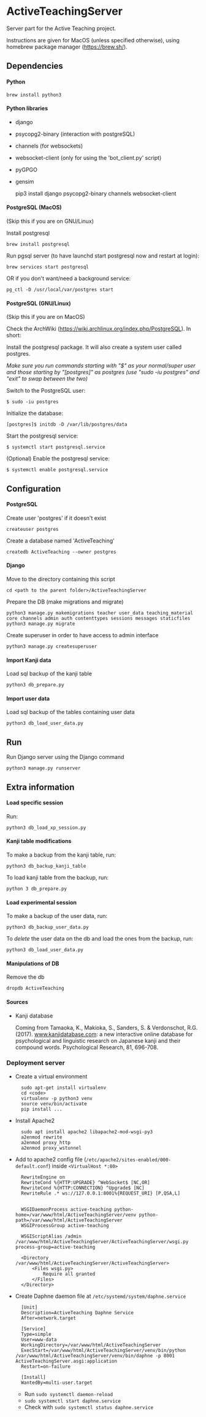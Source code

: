 # ActiveTeachingServer

Server part for the Active Teaching project. 

Instructions are given for MacOS (unless specified otherwise), using homebrew package manager (https://brew.sh/).


## Dependencies

#### Python

    brew install python3

#### Python libraries

* django
* psycopg2-binary (interaction with postgreSQL)
* channels (for websockets)
* websocket-client (only for using the 'bot_client.py' script)
* pyGPGO 
* gensim

    pip3 install django psycopg2-binary channels websocket-client


#### PostgreSQL (MacOS)

(Skip this if you are on GNU/Linux)

Install postgresql

    brew install postgresql
    
Run pgsql server (to have launchd start postgresql now and restart at login): 

    brew services start postgresql

OR if you don't want/need a background service:

    pg_ctl -D /usr/local/var/postgres start


#### PostgreSQL (GNU/Linux)

(Skip this if you are on MacOS)

Check the ArchWiki (https://wiki.archlinux.org/index.php/PostgreSQL). In short:

Install the postgresql package. It will also create a system user called postgres.

*Make sure you run commands starting with "$" as your normal/super user and those starting by "[postgres]" as postgres (use "sudo -iu postgres" and "exit" to swap between the two)*

Switch to the PostgreSQL user:

    $ sudo -iu postgres

Initialize the database:

    [postgres]$ initdb -D /var/lib/postgres/data

Start the postgresql service:

    $ systemctl start postgresql.service

(Optional) Enable the postgresql service:

    $ systemctl enable postgresql.service


## Configuration

#### PostgreSQL

Create user 'postgres' if it doesn't exist
    
    createuser postgres

Create a database named 'ActiveTeaching'

    createdb ActiveTeaching --owner postgres

#### Django

Move to the directory containing this script

    cd <path to the parent folder>/ActiveTeachingServer

Prepare the DB (make migrations and migrate)

    python3 manage.py makemigrations teacher user_data teaching_material core channels admin auth contenttypes sessions messages staticfiles
    python3 manage.py migrate

Create superuser in order to have access to admin interface

    python3 manage.py createsuperuser
    
#### Import Kanji data
    
Load sql backup of the kanji table
    
    python3 db_prepare.py
    
#### Import user data

Load sql backup of the tables containing user data

    python3 db_load_user_data.py
   
## Run

Run Django server using the Django command

    python3 manage.py runserver

## Extra information

#### Load specific session

Run:

    python3 db_load_xp_session.py


#### Kanji table modifications

To make a backup from the kanji table, run:

    python3 db_backup_kanji_table

To load kanji table from the backup, run:

    python 3 db_prepare.py

#### Load experimental session

To make a backup of the user data, run:

    python3 db_backup_user_data.py

To *delete* the user data on the db and load the ones from the backup, run:
 
    python3 db_load_user_data.py


#### Manipulations of DB

Remove the db
    
    dropdb ActiveTeaching 

    
#### Sources

*  Kanji database
   
   Coming from Tamaoka, K., Makioka, S., Sanders, S. & Verdonschot, R.G. (2017). 
www.kanjidatabase.com: a new interactive online database for psychological and linguistic research on Japanese kanji 
and their compound words. Psychological Research, 81, 696-708.


### Deployment server

* Create a virtual environment

        sudo apt-get install virtualenv
        cd <code>
        virtualenv -p python3 venv
        source venv/bin/activate
        pip install ...
    
* Install Apache2

        sudo apt install apache2 libapache2-mod-wsgi-py3
        a2enmod rewrite
        a2enmod proxy_http
        a2enmod proxy_wstunnel
   
* Add to apache2 config file (`/etc/apache2/sites-enabled/000-default.conf`) inside `<VirtualHost *:80>`

        RewriteEngine on
        RewriteCond %{HTTP:UPGRADE} ^WebSocket$ [NC,OR]
        RewriteCond %{HTTP:CONNECTION} ^Upgrade$ [NC]
        RewriteRule .* ws://127.0.0.1:8001%{REQUEST_URI} [P,QSA,L]
    
    
        WSGIDaemonProcess active-teaching python-home=/var/www/html/ActiveTeachingServer/venv python-path=/var/www/html/ActiveTeachingServer
        WSGIProcessGroup active-teaching
    
        WSGIScriptAlias /admin /var/www/html/ActiveTeachingServer/ActiveTeachingServer/wsgi.py process-group=active-teaching
    
        <Directory /var/www/html/ActiveTeachingServer/ActiveTeachingServer>
            <Files wsgi.py>
                Require all granted
            </Files>
        </Directory>
    
* Create Daphne daemon file at `/etc/systemd/system/daphne.service`

        [Unit]
        Description=ActiveTeaching Daphne Service
        After=network.target
        
        [Service]
        Type=simple
        User=www-data
        WorkingDirectory=/var/www/html/ActiveTeachingServer
        ExecStart=/var/www/html/ActiveTeachingServer/venv/bin/python /var/www/html/ActiveTeachingServer/venv/bin/daphne -p 8001 ActiveTeachingServer.asgi:application
        Restart=on-failure
        
        [Install]
        WantedBy=multi-user.target
        
    * Run `sudo systemctl daemon-reload`
    * `sudo systemctl start daphne.service`
    * Check with `sudo systemctl status daphne.service`
